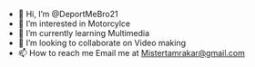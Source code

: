- 👋 Hi, I’m @DeportMeBro21
- 👀 I’m interested in Motorcylce
- 🌱 I’m currently learning Multimedia
- 💞️ I’m looking to collaborate on Video making
- 📫 How to reach me Email me at Mistertamrakar@gmail.com

<!---
DeportMeBro21/DeportMeBro21 is a ✨ special ✨ repository because its `README.md` (this file) appears on your GitHub profile.
You can click the Preview link to take a look at your changes.
--->
